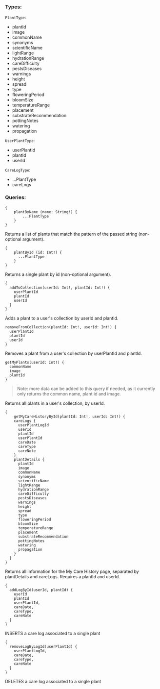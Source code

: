 ### Types:

`PlantType`:
* plantId 
* image
* commonName
* synonyms
* scientificName
* lightRange
* hydrationRange
* careDifficulty
* pestsDiseases
* warnings
* height
* spread
* type
* floweringPeriod
* bloomSize
* temperatureRange
* placement
* substrateRecommendation
* pottingNotes
* watering
* propagation

`UserPlantType`:
* userPlantId
* plantId
* userId

`CareLogType`:
* ...PlantType
* careLogs

### Queries:

```
{
    plantByName (name: String!) {
        ...PlantType
    }
}
```
Returns a list of plants that match the pattern of the passed string (non-optional argument).

```
{
    plantById (id: Int!) {
      ...PlantType
    }
}
```

Returns a single plant by id (non-optional argument).

```
{
  addToCollection(userId: Int!, plantId: Int!) {
    userPlantId
    plantId
    userId
  }
}
```

Adds a plant to a user's collection by userId and plantId. 

```
removeFromCollection(plantId: Int!, userId: Int!) {
  userPlantId
  plantId
  userId
}
```

Removes a plant from a user's collection by userPlantId and plantId.

```
getMyPlants(userId: Int!) {
  commonName
  image
  plantId
}
```
> Note: more data can be added to this query if needed, as it currently only returns the common name, plant id and image.

Returns all plants in a user's collection, by userId.

```
{
	getMyCareHistoryById(plantId: Int!, userId: Int!) {
    careLogs {
      userPlantLogId
      userId
      plantId
      userPlantId
      careDate
      careType
      careNote
    }
    plantDetails {
      plantId
      image
      commonName
      synonyms
      scientificName
      lightRange
      hydrationRange
      careDifficulty
      pestsDiseases
      warnings
      height
      spread
      type
      floweringPeriod
      bloomSize
      temperatureRange
      placement
      substrateRecommendation
      pottingNotes
      watering
      propagation
    }
  }
}
```
Returns all information for the My Care History page, separated by plantDetails and careLogs. Requires a plantId and userId. 

```
{
  addLogById(userId, plantId) { 
    userId
    plantId
    userPlantId, 
    careDate, 
    careType, 
    careNote
  }
}
```
INSERTS a care log associated to a single plant

```
{
  removeLogByLogId(userPlantId) { 
    userPlantLogId, 
    careDate, 
    careType, 
    careNote
  }
}
```
DELETES a care log associated to a single plant